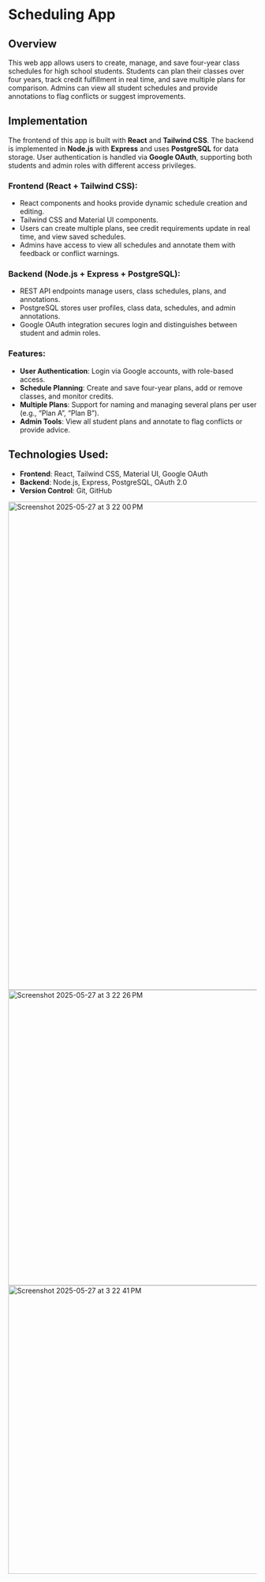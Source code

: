 # Scheduling App

## Overview
This web app allows users to create, manage, and save four-year class schedules for high school students. Students can plan their classes over four years, track credit fulfillment in real time, and save multiple plans for comparison. Admins can view all student schedules and provide annotations to flag conflicts or suggest improvements. 

## Implementation
The frontend of this app is built with **React** and **Tailwind CSS**. The backend is implemented in **Node.js** with **Express** and uses **PostgreSQL** for data storage. User authentication is handled via **Google OAuth**, supporting both students and admin roles with different access privileges.

### Frontend (React + Tailwind CSS):
- React components and hooks provide dynamic schedule creation and editing.
- Tailwind CSS and Material UI components.
- Users can create multiple plans, see credit requirements update in real time, and view saved schedules.
- Admins have access to view all schedules and annotate them with feedback or conflict warnings.

### Backend (Node.js + Express + PostgreSQL):
- REST API endpoints manage users, class schedules, plans, and annotations.
- PostgreSQL stores user profiles, class data, schedules, and admin annotations.
- Google OAuth integration secures login and distinguishes between student and admin roles.

### Features:
- **User Authentication**: Login via Google accounts, with role-based access.
- **Schedule Planning**: Create and save four-year plans, add or remove classes, and monitor credits.
- **Multiple Plans**: Support for naming and managing several plans per user (e.g., “Plan A”, “Plan B”).
- **Admin Tools**: View all student plans and annotate to flag conflicts or provide advice.

## Technologies Used:
- **Frontend**: React, Tailwind CSS, Material UI, Google OAuth
- **Backend**: Node.js, Express, PostgreSQL, OAuth 2.0
- **Version Control**: Git, GitHub
<img width="988" alt="Screenshot 2025-05-27 at 3 22 00 PM" src="https://github.com/user-attachments/assets/54106124-68c2-49e7-9c3a-abf7ca439ac9" />
<img width="598" alt="Screenshot 2025-05-27 at 3 22 26 PM" src="https://github.com/user-attachments/assets/9279a689-64de-44cb-9e4e-d2876871714f" />
<img width="584" alt="Screenshot 2025-05-27 at 3 22 41 PM" src="https://github.com/user-attachments/assets/fcfae4ba-3508-460c-b8fb-c0e7afdda95f" />
